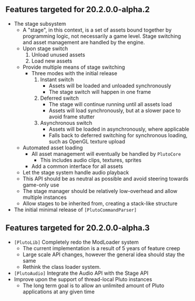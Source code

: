 ## Features targeted for 20.2.0.0-alpha.2
* The stage subsystem
    * A "stage", in this context, is a set of assets bound together
    by programming logic, not necessarily a game level.
    Stage switching and asset management are handled by the engine.
    * Upon stage switch
        1. Unload unused assets
        2. Load new assets
    * Provide multiple means of stage switching
        * Three modes with the initial release
            1. Instant switch
                * Assets will be loaded and unloaded synchronously
                * The stage switch will happen in one frame
            2. Deferred switch
                * The stage will continue running until all assets load
                * Assets will load synchronously, but at a slower pace
                to avoid frame stutter
            3. Asynchronous switch
                * Assets will be loaded in asynchronously, where applicable
                * Falls back to deferred switching for synchronous loading, 
                such as OpenGL texture upload              
    * Automated asset loading
        * All asset management will eventually be handled by `PlutoCore`
            * This includes audio clips, textures, sprites
        * Add a common interface for all assets
    * Let the stage system handle audio playback
    * This API should be as neutral as possible and avoid steering towards
    game-only use
    * The stage manager should be relatively low-overhead and allow multiple
    instances
    * Allow stages to be inherited from, creating a stack-like structure
* The initial minimal release of `[PlutoCommandParser]`


## Features targeted for 20.2.0.0-alpha.3
* `[PlutoLib]` Completely redo the ModLoader system
    * The current implementation is a result of 5 years of feature creep 
    * Large scale API changes, however the general idea should stay the same
    * Rethink the class loader system.
* `[PlutoAudio]` Integrate the Audio API with the Stage API
* Improve upon the support of thread-local Pluto instances
    * The long term goal is to allow an unlimited amount of Pluto applications at any given time
